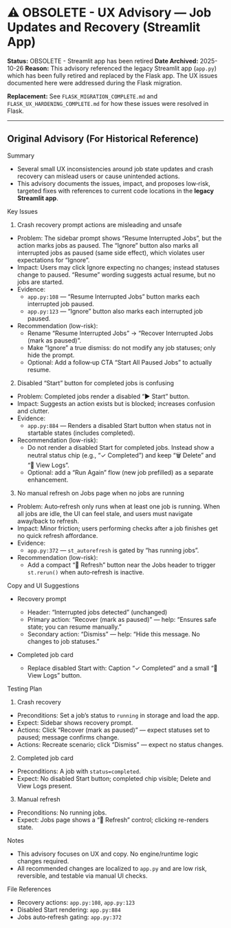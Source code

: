 # ⚠️ OBSOLETE - UX Advisory — Job Updates and Recovery (Streamlit App)

**Status:** OBSOLETE - Streamlit app has been retired
**Date Archived:** 2025-10-26
**Reason:** This advisory referenced the legacy Streamlit app (`app.py`) which has been fully retired and replaced by the Flask app. The UX issues documented here were addressed during the Flask migration.

**Replacement:** See `FLASK_MIGRATION_COMPLETE.md` and `FLASK_UX_HARDENING_COMPLETE.md` for how these issues were resolved in Flask.

---

## Original Advisory (For Historical Reference)

Summary

- Several small UX inconsistencies around job state updates and crash recovery can mislead users or cause unintended actions.
- This advisory documents the issues, impact, and proposes low‑risk, targeted fixes with references to current code locations in the **legacy Streamlit app**.

Key Issues

1) Crash recovery prompt actions are misleading and unsafe
- Problem: The sidebar prompt shows “Resume Interrupted Jobs”, but the action marks jobs as paused. The “Ignore” button also marks all interrupted jobs as paused (same side effect), which violates user expectations for “Ignore”.
- Impact: Users may click Ignore expecting no changes; instead statuses change to paused. “Resume” wording suggests actual resume, but no jobs are started.
- Evidence:
  - `app.py:108` — “Resume Interrupted Jobs” button marks each interrupted job paused.
  - `app.py:123` — “Ignore” button also marks each interrupted job paused.
- Recommendation (low-risk):
  - Rename “Resume Interrupted Jobs” → “Recover Interrupted Jobs (mark as paused)”.
  - Make “Ignore” a true dismiss: do not modify any job statuses; only hide the prompt.
  - Optional: Add a follow‑up CTA “Start All Paused Jobs” to actually resume.

2) Disabled “Start” button for completed jobs is confusing
- Problem: Completed jobs render a disabled “▶️ Start” button.
- Impact: Suggests an action exists but is blocked; increases confusion and clutter.
- Evidence:
  - `app.py:884` — Renders a disabled Start button when status not in startable states (includes completed).
- Recommendation (low-risk):
  - Do not render a disabled Start for completed jobs. Instead show a neutral status chip (e.g., “✓ Completed”) and keep “🗑️ Delete” and “📄 View Logs”.
  - Optional: add a “Run Again” flow (new job prefilled) as a separate enhancement.

3) No manual refresh on Jobs page when no jobs are running
- Problem: Auto‑refresh only runs when at least one job is running. When all jobs are idle, the UI can feel stale, and users must navigate away/back to refresh.
- Impact: Minor friction; users performing checks after a job finishes get no quick refresh affordance.
- Evidence:
  - `app.py:372` — `st_autorefresh` is gated by “has running jobs”.
- Recommendation (low-risk):
  - Add a compact “🔄 Refresh” button near the Jobs header to trigger `st.rerun()` when auto‑refresh is inactive.

Copy and UI Suggestions

- Recovery prompt
  - Header: “Interrupted jobs detected” (unchanged)
  - Primary action: “Recover (mark as paused)” — help: “Ensures safe state; you can resume manually.”
  - Secondary action: “Dismiss” — help: “Hide this message. No changes to job statuses.”

- Completed job card
  - Replace disabled Start with: Caption “✓ Completed” and a small “📄 View Logs” button.

Testing Plan

1) Crash recovery
- Preconditions: Set a job’s status to `running` in storage and load the app.
- Expect: Sidebar shows recovery prompt.
- Actions: Click “Recover (mark as paused)” — expect statuses set to paused; message confirms change.
- Actions: Recreate scenario; click “Dismiss” — expect no status changes.

2) Completed job card
- Preconditions: A job with `status=completed`.
- Expect: No disabled Start button; completed chip visible; Delete and View Logs present.

3) Manual refresh
- Preconditions: No running jobs.
- Expect: Jobs page shows a “🔄 Refresh” control; clicking re-renders state.

Notes

- This advisory focuses on UX and copy. No engine/runtime logic changes required.
- All recommended changes are localized to `app.py` and are low risk, reversible, and testable via manual UI checks.

File References

- Recovery actions: `app.py:108`, `app.py:123`
- Disabled Start rendering: `app.py:884`
- Jobs auto‑refresh gating: `app.py:372`

